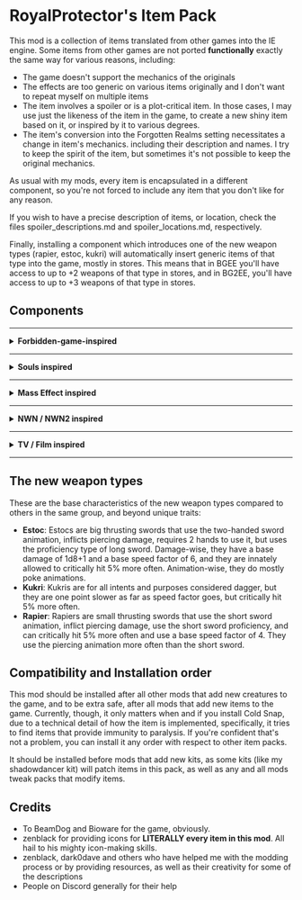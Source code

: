 # RoyalProtector's Item Pack

This mod is a collection of items translated from other games into the IE engine. Some items from other games are not ported **functionally** exactly the same way for various reasons, including:

- The game doesn't support the mechanics of the originals
- The effects are too generic on various items originally and I don't want to repeat myself on multiple items
- The item involves a spoiler or is a plot-critical item. In those cases, I may use just the likeness of the item in the game, to create a new shiny item based on it, or inspired by it to various degrees.
- The item's conversion into the Forgotten Realms setting necessitates a change in item's mechanics. including their description and names. I try to keep the spirit of the item, but sometimes it's not possible to keep the original mechanics.

As usual with my mods, every item is encapsulated in a different component, so you're not forced to include any item that you don't like for any reason.

If you wish to have a precise description of items, or location, check the files spoiler_descriptions.md and spoiler_locations.md, respectively.

Finally, installing a component which introduces one of the new weapon types (rapier, estoc, kukri) will automatically insert generic items of that type into the game, mostly in stores. This means that in BGEE you'll have access to up to +2 weapons of that type in stores, and in BG2EE, you'll have access to up to +3 weapons of that type in stores.

## Components
---
<details>

<summary><b> Forbidden-game-inspired </b></summary>

These items are taken from a forbidden game that shall not be named. Due to plot critical reasons, a few items were changed in some degrees, retaining less from the original design, but it still aligns with the original design in some dimension.

**Component 101:** Add Everburn Blade +1 (two-handed sword)

This component adds a new cool flaming two-handed sword that is more powerful when against demons, and also when wielded by tieflings. This item will be wielded by the Cambion in Irenicus' dungeon in BG2, and in BG1, it will be wielded Azothet's servants at the end of Dorn's questline (not lootable), and Simmeon himself, who will drop it but not use it.

**Component 102:** Add Bloodthirst +3 (dagger)

This component adds a new evil-only, Bhaal-inspired crimson twisted dagger that is more likely to critically hit and reduces the resistance to piercing damage on targets. Tamoko drops this item.

**Component 103:** Add Crimson Mischief +3 (short sword)

This component adds an evil-only short sword that deals more damage the more wounded the target is, and can occassionally (4% chance) reduce the HP of the target by 20%.

**Component 104:** Add Assassin's Touch +1 (dagger)

This component adds a new dagger that deals more damage to targets that are asleep, and allows thieves to use it more efficiently. Single-classed assassins get the most benefit out of it.

**Component 105:** Add Ritual Dagger (dagger)

This component adds a new dagger that is not very accurate but deals a good amount of damage. It can be used to get beneficial effects if you're willing to pay the price.

**Component 106:** Add Cold Snap +1 (dagger)

This component adds a new dagger that deals varying amounts of extra cold damage and may very briefly snap freeze some targets if they fail their saves.

**Component 107:** Add Spell Siphon +1 (dagger)

This component adds a new dagger which allows wizards and sorcerers to recall level 1 spells when something is killed with the dagger. On rare occasions, it will also restore level 2 spells.

**Component 108:** Add Cruel Sting +1 (long sword)

This component adds a new long sword with a spider and poisonous theme which excels when hitting targets that are webbed or otherwise incapacitated.

**Component 109:** Add Judgment +4 (warhammer)

This adds a new powerful warhammer that deals crushing and fire damage and increases defenses. It has the ability to switch to a non-lethal mode which frees allies (or anyone else) from paralysis, stun, and hold effects on hit.

**Component 110:** Add The Deathstalker Mantle (cloak)

This adds a new cool cloak for assassins and other stabby-stabby characters. Upon killing an enemy, become immediately invisible and gain a +1 bonus to THAC0 and damage for 2 rounds. This effect can only trigger once per round.


</details>

---
<details>

<summary><b> Souls inspired </b></summary>

**Component 215:** Add Moonlit Slumber (Elden Ring - Sword of St. Trina, long sword)

**Component 216:** Add Icicle (Elden Ring - Frozen Needle; rapier)

**Component 217:** Add Stygian Fury (Elden Ring - Rivers of Blood; katana)

**Component 220:** Add Harp Bow (Elden Ring - Harp Bow; shortbow)

**Component 222:** Add Crimson of Life (Elden Ring - Crimson Amber Amulet; necklace)

**Component 227:** Add Bloody Sting (Elden Ring - Bloody Helice; estoc)

**Component 228:** Add Storm's Monarch (Elden Ring - Dragon King's Cragblade; estoc)


</details>

---
<details>

<summary><b> Mass Effect inspired </b></summary>

**Component 401:** Add Rod of Illusive Protections (rod)

**Component 402:** Add Omniblade (universal sword)

**Component 403:** = Add Phantom's Blade (ninja-to)

</details>

---

<details>

<summary><b> NWN / NWN2 inspired </b></summary>

**Component 301:** Add Lawgiver +1 (bastard sword)

**Component 302:** Add The Left Hand (dagger)

**Component 303:** Add Master Li's Way (katana)

**Component 304:** Add Kukri of the Eclipse (dagger / kukri)

**Component 305:** Add Sharpshadow Blade (dagger / kukri)

**Component 306:** Add Black Rider Quill (rapier)

**Component 307:** Add Blade of the Rashemi (two-handed sword)

This sword protects the wielder from magic, and causes 10% spell cast failure on hit for 5/2 rounds. Deals 1d12+1 damage, and acts as a +2 weapon if a berserker, barbarian, o Rashemi warrior is wielding it.

**Component 308:** Add Shining Light of Lathander (two-handed sword)

**Component 309:** Add Goblinsplitter (axe)


</details>

---

<details>

<summary><b> TV / Film inspired </b></summary>

**Component 501:** Add Needle +1 (Game of Thrones; rapier)

</details>

---

## The new weapon types

These are the base characteristics of the new weapon types compared to others in the same group, and beyond unique traits:

- **Estoc**: Estocs are big thrusting swords that use the two-handed sword animation, inflicts piercing damage, requires 2 hands to use it, but uses the proficiency type of long sword. Damage-wise, they have a base damage of 1d8+1 and a base speed factor of 6, and they are innately allowed to critically hit 5% more often. Animation-wise, they do mostly poke animations.
- **Kukri**: Kukris are for all intents and purposes considered dagger, but they are one point slower as far as speed factor goes, but critically hit 5% more often.
- **Rapier**: Rapiers are small thrusting swords that use the short sword animation, inflict piercing damage, use the short sword proficiency, and can critically hit 5% more often and use a base speed factor of 4. They use the piercing animation more often than the short sword.

## Compatibility and Installation order

This mod should be installed after all other mods that add new creatures to the game, and to be extra safe, after all mods that add new items to the game. Currently, though, it only matters when and if you install Cold Snap, due to a technical detail of how the item is implemented, specifically, it tries to find items that provide immunity to paralysis. If you're confident that's not a problem, you can install it any order with respect to other item packs.

It should be installed before mods that add new kits, as some kits (like my shadowdancer kit) will patch items in this pack, as well as any and all mods tweak packs that modify items.

## Credits
- To BeamDog and Bioware for the game, obviously.
- zenblack for providing icons for **LITERALLY every item in this mod**. All hail to his mighty icon-making skills.
- zenblack, dark0dave and others who have helped me with the modding process or by providing resources, as well as their creativity for some of the descriptions
- People on Discord generally for their help

